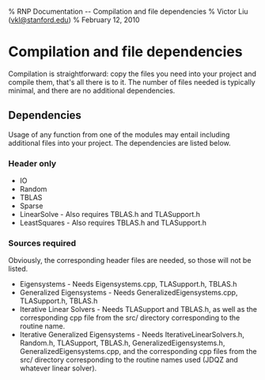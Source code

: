 % RNP Documentation -- Compilation and file dependencies
% Victor Liu (vkl@stanford.edu)
% February 12, 2010
<style type="text/css">
@import url(rnp.css);
</style>

# Compilation and file dependencies

Compilation is straightforward: copy the files you need into your project and compile them, that's all there is to it.
The number of files needed is typically minimal, and there are no additional dependencies.

## Dependencies

Usage of any function from one of the modules may entail including additional files into your project.
The dependencies are listed below.

### Header only

* IO
* Random
* TBLAS
* Sparse
* LinearSolve - Also requires TBLAS.h and TLASupport.h
* LeastSquares - Also requires TBLAS.h and TLASupport.h

### Sources required

Obviously, the corresponding header files are needed, so those will not be listed.

* Eigensystems - Needs Eigensystems.cpp, TLASupport.h, TBLAS.h
* Generalized Eigensystems - Needs GeneralizedEigensystems.cpp, TLASupport.h, TBLAS.h
* Iterative Linear Solvers - Needs TLASupport and TBLAS.h, as well as the corresponding cpp file from the src/ directory corresponding to the routine name.
* Iterative Generalized Eigensystems - Needs IterativeLinearSolvers.h, Random.h, TLASupport, TBLAS.h, GeneralizedEigensystems.h, GeneralizedEigensystems.cpp, and the corresponding cpp files from the src/ directory corresponding to the routine names used (JDQZ and whatever linear solver).
